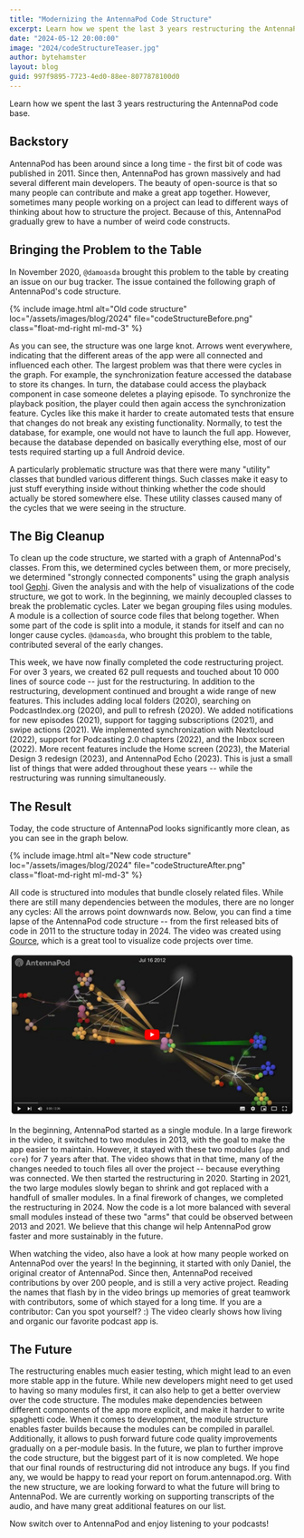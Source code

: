 ```yaml
---
title: "Modernizing the AntennaPod Code Structure"
excerpt: Learn how we spent the last 3 years restructuring the AntennaPod code base.
date: "2024-05-12 20:00:00"
image: "2024/codeStructureTeaser.jpg"
author: bytehamster
layout: blog
guid: 997f9895-7723-4ed0-88ee-8077878100d0
---
```


Learn how we spent the last 3 years restructuring the AntennaPod code base.

## Backstory
AntennaPod has been around since a long time - the first bit of code was published in 2011. Since then, AntennaPod has grown massively and had several different main developers. The beauty of open-source is that so many people can contribute and make a great app together. However, sometimes many people working on a project can lead to different ways of thinking about how to structure the project. Because of this, AntennaPod gradually grew to have a number of weird code constructs.

## Bringing the Problem to the Table
In November 2020, `@damoasda` brought this problem to the table by creating an issue on our bug tracker. The issue contained the following graph of AntennaPod's code structure.

{% include image.html
   alt="Old code structure"
   loc="/assets/images/blog/2024"
   file="codeStructureBefore.png"
   class="float-md-right ml-md-3"
%}

As you can see, the structure was one large knot. Arrows went everywhere, indicating that the different areas of the app were all connected and influenced each other. The largest problem was that there were cycles in the graph. For example, the synchronization feature accessed the database to store its changes. In turn, the database could access the playback component in case someone deletes a playing episode. To synchronize the playback position, the player could then again access the synchronization feature. Cycles like this make it harder to create automated tests that ensure that changes do not break any existing functionality. Normally, to test the database, for example, one would not have to launch the full app. However, because the database depended on basically everything else, most of our tests required starting up a full Android device.

A particularly problematic structure was that there were many "utility" classes that bundled various different things. Such classes make it easy to just stuff everything inside without thinking whether the code should actually be stored somewhere else. These utility classes caused many of the cycles that we were seeing in the structure.

## The Big Cleanup
To clean up the code structure, we started with a graph of AntennaPod's classes. From this, we determined cycles between them, or more precisely, we determined "strongly connected components" using the graph analysis tool [Gephi](https://gephi.org/). Given the analysis and with the help of visualizations of the code structure, we got to work. In the beginning, we mainly decoupled classes to break the problematic cycles. Later we began grouping files using modules. A module is a collection of source code files that belong together. When some part of the code is split into a module, it stands for itself and can no longer cause cycles. `@damoasda`, who brought this problem to the table, contributed several of the early changes.

This week, we have now finally completed the code restructuring project. For over 3 years, we created 62 pull requests and touched about 10 000 lines of source code -- just for the restructuring. In addition to the restructuring, development continued and brought a wide range of new features. This includes adding local folders (2020), searching on PodcastIndex.org (2020), and pull to refresh (2020). We added notifications for new episodes (2021), support for tagging subscriptions (2021), and swipe actions (2021). We implemented synchronization with Nextcloud (2022), support for Podcasting 2.0 chapters (2022), and the Inbox screen (2022). More recent features include the Home screen (2023), the Material Design 3 redesign (2023), and AntennaPod Echo (2023). This is just a small list of things that were added throughout these years -- while the restructuring was running simultaneously.


## The Result
Today, the code structure of AntennaPod looks significantly more clean, as you can see in the graph below.

{% include image.html
   alt="New code structure"
   loc="/assets/images/blog/2024"
   file="codeStructureAfter.png"
   class="float-md-right ml-md-3"
%}

All code is structured into modules that bundle closely related files. While there are still many dependencies between the modules, there are no longer any cycles: All the arrows point downwards now. Below, you can find a time lapse of the AntennaPod code structure -- from the first released bits of code in 2011 to the structure today in 2024. The video was created using [Gource](https://github.com/acaudwell/Gource), which is a great tool to visualize code projects over time.

<a href="https://youtu.be/kILkeiLGkJY">
<img src="/assets/images/blog/2024/codeStructureVideoPreview.png" alt="Link to YouTube video" />
</a>

In the beginning, AntennaPod started as a single module. In a large firework in the video, it switched to two modules in 2013, with the goal to make the app easier to maintain. However, it stayed with these two modules (`app` and `core`) for 7 years after that. The video shows that in that time, many of the changes needed to touch files all over the project -- because everything was connected. We then started the restructuring in 2020. Starting in 2021, the two large modules slowly began to shrink and got replaced with a handfull of smaller modules. In a final firework of changes, we completed the restructuring in 2024. Now the code is a lot more balanced with several small modules instead of these two "arms" that could be observed between 2013 and 2021. We believe that this change wil help AntennaPod grow faster and more sustainably in the future.

When watching the video, also have a look at how many people worked on AntennaPod over the years! In the beginning, it started with only Daniel, the original creator of AntennaPod. Since then, AntennaPod received contributions by over 200 people, and is still a very active project. Reading the names that flash by in the video brings up memories of great teamwork with contributors, some of which stayed for a long time. If you are a contributor: Can you spot yourself? :) The video clearly shows how living and organic our favorite podcast app is.

## The Future
The restructuring enables much easier testing, which might lead to an even more stable app in the future. While new developers might need to get used to having so many modules first, it can also help to get a better overview over the code structure. The modules make dependencies between different components of the app more explicit, and make it harder to write spaghetti code. When it comes to development, the module structure enables faster builds because the modules can be compiled in parallel. Additionally, it allows to push forward future code quality improvements gradually on a per-module basis. In the future, we plan to further improve the code structure, but the biggest part of it is now completed. We hope that our final rounds of restructuring did not introduce any bugs. If you find any, we would be happy to read your report on forum.antennapod.org. With the new structure, we are looking forward to what the future will bring to AntennaPod. We are currently working on supporting transcripts of the audio, and have many great additional features on our list.

Now switch over to AntennaPod and enjoy listening to your podcasts!
